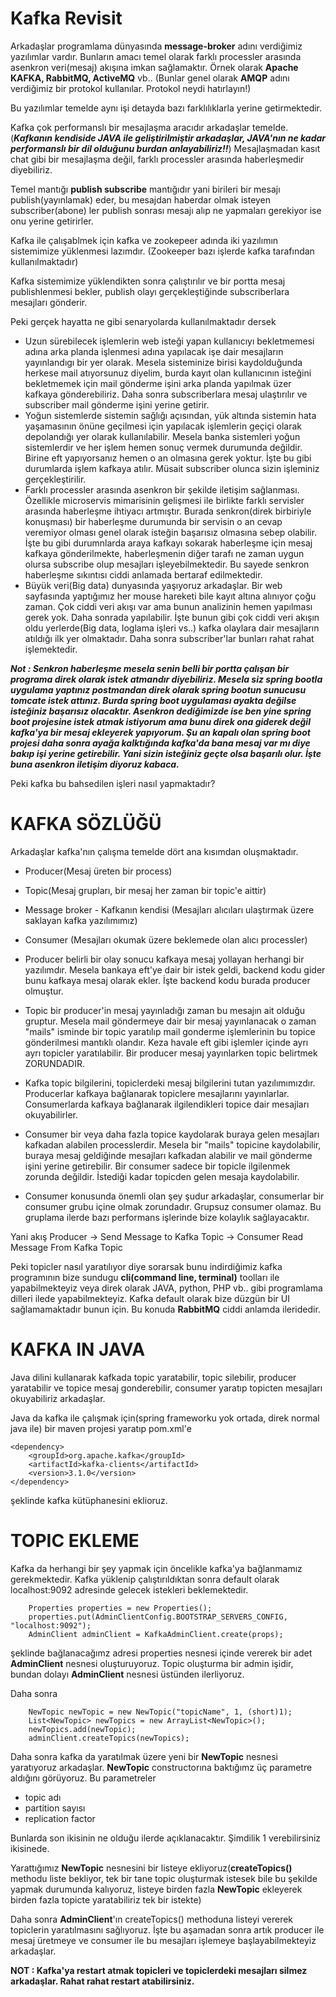 # Kafka Revisit

Arkadaşlar programlama dünyasında **message-broker** adını verdiğimiz yazılımlar vardır. Bunların amacı temel olarak farklı processler arasında asenkron veri(mesaj) akışına imkan sağlamaktır. Örnek olarak **Apache KAFKA, RabbitMQ, ActiveMQ** vb.. (Bunlar genel olarak **AMQP** adını verdiğimiz bir protokol kullanılar. Protokol neydi hatırlayın!)

Bu yazılımlar temelde aynı işi detayda bazı farklılıklarla yerine getirmektedir. 

Kafka çok performanslı bir mesajlaşma aracıdır arkadaşlar temelde.(***Kafkanın kendiside JAVA ile geliştirilmiştir arkadaşlar, JAVA'nın ne kadar performanslı bir dil olduğunu burdan anlayabiliriz!!***) Mesajlaşmadan kasıt chat gibi bir mesajlaşma değil, farklı processler arasında haberleşmedir diyebiliriz. 

Temel mantığı **publish subscribe** mantığıdır yani birileri bir mesajı publish(yayınlamak) eder, bu mesajdan haberdar olmak isteyen subscriber(abone) ler publish sonrası mesajı alıp ne yapmaları gerekiyor ise onu yerine getirirler.

Kafka ile çalışablmek için kafka ve zookepeer adında iki yazılımın sistemimize yüklenmesi lazımdır. (Zookeeper bazı işlerde kafka tarafından kullanılmaktadır)

Kafka sistemimize yüklendikten sonra çalıştırılır ve bir portta mesaj publishlenmesi bekler, publish olayı gerçekleştiğinde subscriberlara mesajları gönderir.

Peki gerçek hayatta ne gibi senaryolarda kullanılmaktadır dersek

* Uzun sürebilecek işlemlerin web isteği yapan kullanıcıyı bekletmemesi adına arka planda işlenmesi adına yapılacak işe dair mesajların yayınlandıgı bir yer olarak. Mesela sisteminize birisi kaydolduğunda herkese mail atıyorsunuz diyelim, burda kayıt olan kullanıcının isteğini bekletmemek için mail gönderme işini arka planda yapılmak üzer kafkaya gönderebiliriz. Daha sonra subscriberlara mesaj ulaştırılır ve subscriber mail gönderme işini yerine getirir.
* Yoğun sistemlerde sistemin sağlığı açısından, yük altında sistemin hata yaşamasının önüne geçilmesi için yapılacak işlemlerin geçiçi olarak depolandığı yer olarak kullanılabilir. Mesela banka sistemleri yoğun sistemlerdir ve her işlem hemen sonuç vermek durumunda değildir. Birine eft yapıyorsanız hemen o an olmasına gerek yoktur. İşte bu gibi durumlarda işlem kafkaya atılır. Müsait subscriber olunca sizin işleminiz gerçekleştirilir. 
* Farklı processler arasında asenkron bir şekilde iletişim sağlanması. Özellikle microservis mimarisinin gelişmesi ile birlikte farklı servisler arasında haberleşme ihtiyacı artmıştır. Burada senkron(direk birbiriyle konuşması) bir haberleşme durumunda bir servisin o an cevap veremiyor olması genel olarak isteğin başarısız olmasına sebep olabilir. İşte bu gibi durumnlarda araya kafkayı sokarak haberleşme için mesaj kafkaya gönderilmekte, haberleşmenin diğer tarafı ne zaman uygun olursa subscribe olup mesajları işleyebilmektedir. Bu sayede senkron haberleşme sıkıntısı ciddi anlamada bertaraf edilmektedir.
* Büyük veri(Big data) dunyasında yaşıyoruz arkadaşlar. Bir web sayfasında yaptığımız her mouse hareketi bile kayıt altına alınıyor çoğu zaman. Çok ciddi veri akışı var ama bunun analizinin hemen yapılması gerek yok. Daha sonrada yapılabilir. İşte bunun gibi çok ciddi veri akışın oldu yerlerde(Big data, loglama işleri vs..) kafka olaylara dair mesajların atıldığı ilk yer olmaktadır. Daha sonra subscriber'lar bunları rahat rahat işlemektedir.

***Not : Senkron haberleşme mesela senin belli bir portta çalışan bir programa direk olarak istek atmandır diyebiliriz. Mesela siz spring bootla uygulama yaptınız postmandan direk olarak spring bootun sunucusu tomcate istek attınız. Burda spring boot uygulaması ayakta değilse isteğiniz başarısız olacaktır. Asenkron dediğimizde ise ben yine spring boot projesine istek atmak istiyorum ama bunu direk ona giderek değil kafka'ya bir mesaj ekleyerek yapıyorum. Şu an kapalı olan spring boot projesi daha sonra ayağa kalktığında kafka'da bana mesaj var mı diye bakıp işi yerine getirebilir. Yani sizin isteğiniz geçte olsa başarılı olur. İşte buna asenkron iletişim diyoruz kabaca.***

Peki kafka bu bahsedilen işleri nasıl yapmaktadır?

# KAFKA SÖZLÜĞÜ
Arkadaşlar kafka'nın çalışma temelde dört ana kısımdan oluşmaktadır.
* Producer(Mesaj üreten bir process)
* Topic(Mesaj grupları, bir mesaj her zaman bir topic'e aittir)
* Message broker - Kafkanın kendisi (Mesajları alıcıları ulaştırmak üzere saklayan kafka yazılımımız)
* Consumer (Mesajları okumak üzere beklemede olan alıcı processler)

* Producer belirli bir olay sonucu kafkaya mesaj yollayan herhangi bir yazılımdır. Mesela bankaya eft'ye dair bir istek geldi, backend kodu gider bunu kafkaya mesaj olarak ekler. İşte backend kodu burada producer olmuştur.
* Topic bir producer'in mesaj yayınladığı zaman bu mesajın ait olduğu gruptur. Mesela mail göndermeye dair bir mesaj yayınlanacak o zaman "mails" isminde bir topic yaratılıp mail gonderme işlemlerinin bu topice gönderilmesi mantıklı olandır. Keza havale eft gibi işlemler içinde ayrı ayrı topicler yaratılabilir. Bir producer mesaj yayınlarken topic belirtmek ZORUNDADIR.
* Kafka topic bilgilerini, topiclerdeki mesaj bilgilerini tutan yazılımımızdır. Producerlar kafkaya bağlanarak topiclere mesajlarını yayınlarlar. Consumerlarda kafkaya bağlanarak ilgilendikleri topice dair mesajları okuyabilirler.
* Consumer bir veya daha fazla topice kaydolarak buraya gelen mesajları kafkadan alabilen processlerdir. Mesela bir "mails" topicine kaydolabilir, buraya mesaj geldiğinde mesajları kafkadan alabilir ve mail gönderme işini yerine getirebilir. Bir consumer sadece bir topicle ilgilenmek zorunda değildir. İstediği kadar topicden gelen mesaja kaydolabilir.
* Consumer konusunda önemli olan şey şudur arkadaşlar, consumerlar bir consumer grubu içine olmak zorundadır. Grupsuz consumer olamaz. Bu gruplama ilerde bazı performans işlerinde bize kolaylık sağlayacaktır.

Yani akış
Producer -> Send Message to Kafka Topic -> Consumer Read Message From Kafka Topic

Peki topicler nasıl yaratılıyor diye sorarsak bunu indirdiğimiz kafka programının bize sundugu **cli(command line, terminal)** toolları ile yapabilmekteyiz veya direk olarak JAVA, python, PHP vb.. gibi programlama dilleri ilede yapabilmekteyiz. Kafka default olarak bize düzgün bir UI sağlamamaktadır bunun için. Bu konuda **RabbitMQ** ciddi anlamda ileridedir. 

# KAFKA IN JAVA
Java dilini kullanarak kafkada topic yaratabilir, topic silebilir, producer yaratabilir ve topice mesaj gonderebilir, consumer yaratıp topicten mesajları okuyabiliriz arkadaşlar.

Java da kafka ile çalışmak için(spring frameworku yok ortada, direk normal java ile) bir maven projesi yaratıp pom.xml'e

    <dependency>
        <groupId>org.apache.kafka</groupId>
        <artifactId>kafka-clients</artifactId>
        <version>3.1.0</version>
    </dependency>

şeklinde kafka kütüphanesini eklioruz.

# TOPIC EKLEME
Kafka da herhangi bir şey yapmak için öncelikle kafka'ya bağlanmamız gerekmektedir. Kafka yüklenip çalıştırıldıktan sonra default olarak localhost:9092 adresinde gelecek istekleri beklemektedir.
```
    Properties properties = new Properties();
	properties.put(AdminClientConfig.BOOTSTRAP_SERVERS_CONFIG, "localhost:9092");
    AdminClient adminClient = KafkaAdminClient.create(props);
```    
    
şeklinde bağlanacağımz adresi properties nesnesi içinde vererek bir adet **AdminClient** nesnesi oluşturuyoruz. Topic oluşturma bir admin işidir, bundan dolayı **AdminClient** nesnesi üstünden ilerliyoruz.

Daha sonra
```
    NewTopic newTopic = new NewTopic("topicName", 1, (short)1);
    List<NewTopic> newTopics = new ArrayList<NewTopic>();
    newTopics.add(newTopic);
    adminClient.createTopics(newTopics);
```    

Daha sonra kafka da yaratılmak üzere yeni bir **NewTopic** nesnesi yaratıyoruz arkadaşlar. **NewTopic** constructorına baktığımz üç parametre aldığını görüyoruz. Bu parametreler

* topic adı
* partition sayısı
* replication factor

Bunlarda son ikisinin ne olduğu ilerde açıklanacaktır. Şimdilik 1 verebilirsiniz ikisinede.

Yarattığımız **NewTopic** nesnesini bir listeye ekliyoruz(**createTopics()** methodu liste bekliyor, tek bir tane topic oluşturmak istesek bile bu şekilde yapmak durumunda kalıyoruz, listeye birden fazla **NewTopic** ekleyerek birden fazla topicte yaratabiliriz tek bir istekte)

Daha sonra **AdminClient**'ın createTopics() methoduna listeyi vererek topiclerin yaratılmasını sağlıyoruz.
İşte bu aşamadan sonra artık producer ile mesaj üretmeye ve consumer ile bu mesajları işlemeye başlayabilmekteyiz arkadaşlar.

**NOT : Kafka'ya restart atmak topicleri ve topiclerdeki mesajları silmez arkadaşlar. Rahat rahat restart atabilirsiniz.**


    








